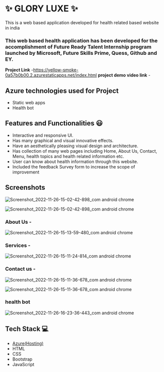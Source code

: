 

# ✨  GLORY LUXE ✨

This is a web based application developed for health related based website in india

### This web based health application has been developed for the accomplishment of Future Ready Talent Internship program launched by Microsoft, Future Skills Prime, Quess, Github and EY.


**Project Link** -https://yellow-smoke-0a57b0b00.2.azurestaticapps.net/index.html
**project demo video link** - 

## Azure technologies used for Project

- Static web apps
- Health bot

## Features and Functionalities 😃

- Interactive and responsive UI.
- Has many graphical and visual innovative effects.
- Have an aesthetically pleasing visual design and architecture.
- Has collection of many web pages including Home, About Us, Contact, Menu, health topics and health related information etc.
- User can know about health information through this website.
- Included the feedback Survey form to increase the scope of improvement 

## Screenshots

![Screenshot_2022-11-26-15-02-42-898_com android chrome](https://user-images.githubusercontent.com/116704615/204769683-8ae35821-cd2e-4df4-8e83-d515f0af4764.jpg)

![Screenshot_2022-11-26-15-02-42-898_com android chrome](https://user-images.githubusercontent.com/116704615/204770494-5f3ba233-91c5-4203-9b9a-5a8127c597e0.jpg)



### About Us -

![Screenshot_2022-11-26-15-13-59-480_com android chrome](https://user-images.githubusercontent.com/116704615/204769869-e8aa4c2d-c8b7-49f0-b1ce-9aef4946b702.jpg)


### Services -
![Screenshot_2022-11-26-15-11-24-814_com android chrome](https://user-images.githubusercontent.com/116704615/204770040-be409941-31e6-48b3-ae7c-3f5a87fb3834.jpg)


### Contact us -
![Screenshot_2022-11-26-15-11-36-678_com android chrome](https://user-images.githubusercontent.com/116704615/204770353-7c375ae7-6ede-4c1a-949b-de94949722e2.jpg)

![Screenshot_2022-11-26-15-11-36-678_com android chrome](https://user-images.githubusercontent.com/116704615/204769801-b9e17e1b-d60f-4251-8821-cc73fb97c7f6.jpg)

### health bot
![Screenshot_2022-11-26-16-23-36-443_com android chrome](https://user-images.githubusercontent.com/116704615/204770173-2e961f4c-607b-4597-9d7a-2d676c79f4d7.jpg)


## Tech Stack 💻

- [Azure(Hosting)](https://azure.microsoft.com/en-in/features/azure-portal/)
- HTML
- CSS
- Bootstrap
- JavaScript
